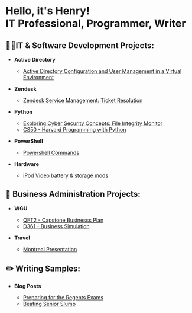 <h1>Hello, it's Henry! <br/><a href="https://www.linkedin.com/in/henry-kim-94208a273/"></a> IT Professional, Programmer, Writer

<h2>👨‍💻IT & Software Development Projects:</h2>


- <b>Active Directory</b>

  - [Active Directory Configuration and User Management in a Virtual Environment](https://github.com/thethirdbirthday/Active-Directory)

- <b>Zendesk</b>

  - [Zendesk Service Management: Ticket Resolution](https://github.com/thethirdbirthday/zendesk_ticketing/tree/main)

- <b>Python</b>

  - [Exploring Cyber Security Concepts: File Integrity Monitor](https://github.com/thethirdbirthday/file_integrity_monitor/tree/main)
  - [CS50 - Harvard Programming with Python](https://github.com/thethirdbirthday/harvard_python)
  
- <b>PowerShell</b>

  - [Powershell Commands](https://github.com/thethirdbirthday/powershell-commands-practice)

- <b> Hardware </b>

  - [iPod Video battery & storage mods](https://github.com/thethirdbirthday/iPod-5th-Gen-Mod)
  
<h2>📆 Business Administration Projects:</h2>

- <b>WGU</b>
  - [QFT2 - Capstone Businesss Plan](https://github.com/thethirdbirthday/qft_capstone_hskim)
  - [D361 - Business Simulation](https://github.com/thethirdbirthday/d361_hskim)
  
- <b>Travel</b>

  - [Montreal Presentation](https://github.com/thethirdbirthday/montreal_presentation/blob/0d73c9d8a33990c10b7784a9bbd7ad6380b45a55/README.md)

<h2>✏️ Writing Samples:</h2>

- <b>Blog Posts</b>

  - [Preparing for the Regents Exams](https://www.thinkprepny.com/post/2019/05/02/the-importance-of-regents-exams-how-to-prep-for-it)
  - [Beating Senior Slump](https://www.thinkprepny.com/post/2018/02/09/tips-to-avoid-the-dreaded-senior-slump)
